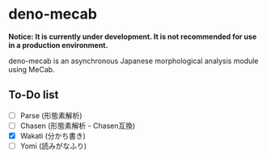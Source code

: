 # deno-mecab

**Notice: It is currently under development. It is not recommended for use in a production environment.**

deno-mecab is an asynchronous Japanese morphological analysis module using MeCab.

## To-Do list

- [ ] Parse (形態素解析)
- [ ] Chasen (形態素解析 - Chasen互換)
- [x] Wakati (分かち書き)
- [ ] Yomi (読みがなふり)
